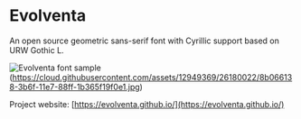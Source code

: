 # Evolventa

An open source geometric sans-serif font with Cyrillic support based on URW Gothic L.

![Evolventa font sample](https://evolventa.github.io/images/websample.png)
(https://cloud.githubusercontent.com/assets/12949369/26180022/8b066138-3b6f-11e7-88ff-1b365f19f0e1.jpg)

Project website: [https://evolventa.github.io/](https://evolventa.github.io/)
